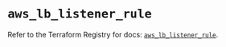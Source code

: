 # `aws_lb_listener_rule`

Refer to the Terraform Registry for docs: [`aws_lb_listener_rule`](https://registry.terraform.io/providers/hashicorp/aws/6.10.0/docs/resources/lb_listener_rule).
